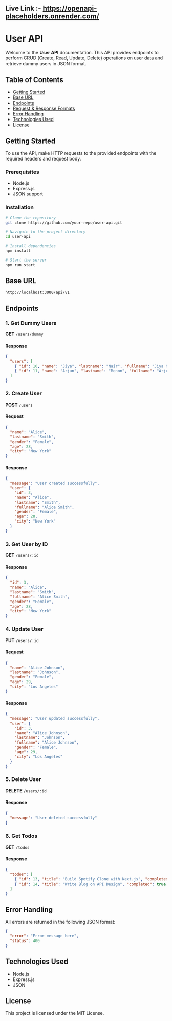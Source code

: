 
## Live Link :- https://openapi-placeholders.onrender.com/
# User API

Welcome to the **User API** documentation. This API provides endpoints to perform CRUD (Create, Read, Update, Delete) operations on user data and retrieve dummy users in JSON format.

## Table of Contents
- [Getting Started](#getting-started)
- [Base URL](#base-url)
- [Endpoints](#endpoints)
- [Request & Response Formats](#request--response-formats)
- [Error Handling](#error-handling)
- [Technologies Used](#technologies-used)
- [License](#license)

## Getting Started
To use the API, make HTTP requests to the provided endpoints with the required headers and request body.

### Prerequisites
- Node.js
- Express.js
- JSON support

### Installation
```bash
# Clone the repository
git clone https://github.com/your-repo/user-api.git

# Navigate to the project directory
cd user-api

# Install dependencies
npm install

# Start the server
npm run start
```

## Base URL
```
http://localhost:3000/api/v1
```

## Endpoints
### 1. Get Dummy Users
**GET** `/users/dummy`
#### Response
```json
{
  "users": [
    { "id": 10, "name": "Jiya", "lastname": "Nair", "fullname": "Jiya Nair", "gender": "Female", "age": 22, "city": "Kochi" },
    { "id": 11, "name": "Arjun", "lastname": "Menon", "fullname": "Arjun Menon", "gender": "Male", "age": 25, "city": "Chennai" }
  ]
}
```

### 2. Create User
**POST** `/users`
#### Request
```json
{
  "name": "Alice",
  "lastname": "Smith",
  "gender": "Female",
  "age": 28,
  "city": "New York"
}
```
#### Response
```json
{
  "message": "User created successfully",
  "user": {
    "id": 3,
    "name": "Alice",
    "lastname": "Smith",
    "fullname": "Alice Smith",
    "gender": "Female",
    "age": 28,
    "city": "New York"
  }
}
```

### 3. Get User by ID
**GET** `/users/:id`
#### Response
```json
{
  "id": 3,
  "name": "Alice",
  "lastname": "Smith",
  "fullname": "Alice Smith",
  "gender": "Female",
  "age": 28,
  "city": "New York"
}
```

### 4. Update User
**PUT** `/users/:id`
#### Request
```json
{
  "name": "Alice Johnson",
  "lastname": "Johnson",
  "gender": "Female",
  "age": 29,
  "city": "Los Angeles"
}
```
#### Response
```json
{
  "message": "User updated successfully",
  "user": {
    "id": 3,
    "name": "Alice Johnson",
    "lastname": "Johnson",
    "fullname": "Alice Johnson",
    "gender": "Female",
    "age": 29,
    "city": "Los Angeles"
  }
}
```

### 5. Delete User
**DELETE** `/users/:id`
#### Response
```json
{
  "message": "User deleted successfully"
}
```

### 6. Get Todos
**GET** `/todos`
#### Response
```json
{
  "todos": [
    { "id": 13, "title": "Build Spotify Clone with Next.js", "completed": false, "priority": "Low", "date": "2025-03-30" },
    { "id": 14, "title": "Write Blog on API Design", "completed": true, "priority": "High", "date": "2025-03-10" }
  ]
}
```

## Error Handling
All errors are returned in the following JSON format:
```json
{
  "error": "Error message here",
  "status": 400
}
```

## Technologies Used
- Node.js
- Express.js
- JSON

## License
This project is licensed under the MIT License.

